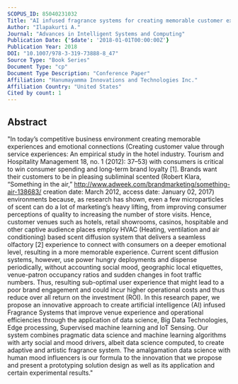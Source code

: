 ```yaml
---
SCOPUS_ID: 85040231032
Title: "AI infused fragrance systems for creating memorable customer experience and venue brand engagement"
Author: "Ilapakurti A."
Journal: "Advances in Intelligent Systems and Computing"
Publication Date: {'$date': '2018-01-01T00:00:00Z'}
Publication Year: 2018
DOI: "10.1007/978-3-319-73888-8_47"
Source Type: "Book Series"
Document Type: "cp"
Document Type Description: "Conference Paper"
Affiliation: "Hanumayamma Innovations and Technologies Inc."
Affiliation Country: "United States"
Cited by count: 1
---
```


## Abstract
"In today’s competitive business environment creating memorable experiences and emotional connections (Creating customer value through service experiences: An empirical study in the hotel industry. Tourism and Hospitality Management 18, no. 1 (2012): 37–53) with consumers is critical to win consumer spending and long-term brand loyalty [1]. Brands want their customers to be in pleasing subliminal scented (Robert Klara, “Something in the air,” http://www.adweek.com/brandmarketing/something-air-138683/ creation date: March 2012, access date: January 02, 2017) environments because, as research has shown, even a few microparticles of scent can do a lot of marketing’s heavy lifting, from improving consumer perceptions of quality to increasing the number of store visits. Hence, customer venues such as hotels, retail showrooms, casinos, hospitable and other captive audience places employ HVAC (Heating, ventilation and air conditioning) based scent diffusion system that delivers a seamless olfactory [2] experience to connect with consumers on a deeper emotional level, resulting in a more memorable experience. Current scent diffusion systems, however, use power hungry deployments and dispense periodically, without accounting social mood, geographic local etiquettes, venue-patron occupancy ratios and sudden changes in foot traffic numbers. Thus, resulting sub-optimal user experience that might lead to a poor brand engagement and could incur higher operational costs and thus reduce over all return on the investment (ROI). In this research paper, we propose an innovative approach to create artificial intelligence (AI) infused Fragrance Systems that improve venue experience and operational efficiencies through the application of data science, Big Data Technologies, Edge processing, Supervised machine learning and IoT Sensing. Our system combines pragmatic data science and machine learning algorithms with arty social and mood drivers, albeit data science computed, to create adaptive and artistic fragrance system. The amalgamation data science with human mood influencers is our formula to the innovation that we propose and present a prototyping solution design as well as its application and certain experimental results."
